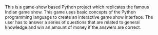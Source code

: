 This is a game-show based Python project which replicates the famous Indian game show. This game uses basic concepts of the Python programming language to create an interactive game show interface.
The user has to answer a series of questions that are related to general knowledge and win an amount of money if the answers are correct.
